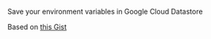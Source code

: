 Save your environment variables in Google Cloud Datastore

Based on [this Gist](https://gist.github.com/SpainTrain/6bf5896e6046a5d9e7e765d0defc8aa8)

